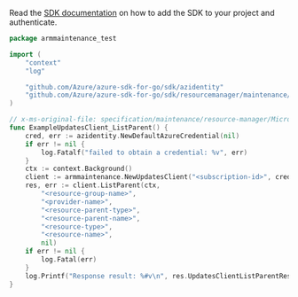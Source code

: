 Read the [SDK documentation](https://github.com/Azure/azure-sdk-for-go/blob/sdk%2Fresourcemanager%2Fmaintenance%2Farmmaintenance%2Fv0.2.1/sdk/resourcemanager/maintenance/armmaintenance/README.md) on how to add the SDK to your project and authenticate.

```go
package armmaintenance_test

import (
	"context"
	"log"

	"github.com/Azure/azure-sdk-for-go/sdk/azidentity"
	"github.com/Azure/azure-sdk-for-go/sdk/resourcemanager/maintenance/armmaintenance"
)

// x-ms-original-file: specification/maintenance/resource-manager/Microsoft.Maintenance/preview/2021-09-01-preview/examples/Updates_ListParent.json
func ExampleUpdatesClient_ListParent() {
	cred, err := azidentity.NewDefaultAzureCredential(nil)
	if err != nil {
		log.Fatalf("failed to obtain a credential: %v", err)
	}
	ctx := context.Background()
	client := armmaintenance.NewUpdatesClient("<subscription-id>", cred, nil)
	res, err := client.ListParent(ctx,
		"<resource-group-name>",
		"<provider-name>",
		"<resource-parent-type>",
		"<resource-parent-name>",
		"<resource-type>",
		"<resource-name>",
		nil)
	if err != nil {
		log.Fatal(err)
	}
	log.Printf("Response result: %#v\n", res.UpdatesClientListParentResult)
}
```
